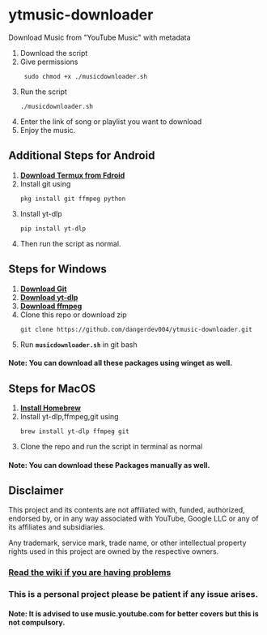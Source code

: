 # ytmusic-downloader
Download Music from "YouTube Music" with metadata
1. Download the script
2. Give permissions
     <p><dir="auto"><code> sudo chmod +x ./musicdownloader.sh </code></p>
3. Run the script
     <p><dir="auto"><code>./musicdownloader.sh</code></p>
4. Enter the link of song or playlist you want to download
6. Enjoy the music.

## Additional Steps for Android
1. **[Download Termux from Fdroid](https://f-droid.org/en/packages/com.termux/)**
2. Install git using
      <p><dir="auto"><code>pkg install git ffmpeg python</code></p>
3. Install yt-dlp
      <p><dir="auto"><code>pip install yt-dlp</code></p>  
4. Then run the script as normal.
   
## Steps for Windows
1. **[Download Git](https://git-scm.com/downloads)**
2. **[Download yt-dlp](https://github.com/yt-dlp/yt-dlp#installation)**
3. **[Download ffmpeg](http://ffmpeg.org/download.html)**
4. Clone this repo or download zip 
      <p><dir="auto"><code>git clone https://github.com/dangerdev004/ytmusic-downloader.git</code></p>
5. Run <code>**musicdownloader.sh**</code> in git bash

#### Note: You can download all these packages using winget as well.

## Steps for MacOS
1. **[Install Homebrew](https://brew.sh/)**
2. Install yt-dlp,ffmpeg,git using
   <p><code>brew install yt-dlp ffmpeg git</code>
3. Clone the repo and run the script in terminal as normal
#### Note: You can download these Packages manually as well.

## Disclaimer
This project and its contents are not affiliated with, funded, authorized, endorsed by, or in any way associated with YouTube, Google LLC or any of its affiliates and subsidiaries.

Any trademark, service mark, trade name, or other intellectual property rights used in this project are owned by the respective owners.

### [Read the wiki if you are having problems](https://github.com/dangerdev004/ytmusic-downloader/wiki/Common-Issues)

### This is a personal project please be patient if any issue arises.

#### Note: It is advised to use music.youtube.com for better covers but this is not compulsory.
